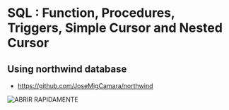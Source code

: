 # SQL : Function, Procedures, Triggers, Simple Cursor and Nested Cursor
## Using northwind database
* https://github.com/JoseMigCamara/northwind


![ABRIR RAPIDAMENTE](https://user-images.githubusercontent.com/98744315/179973558-a6bda146-57b1-4bd3-b3e8-649190b1bcff.png)
